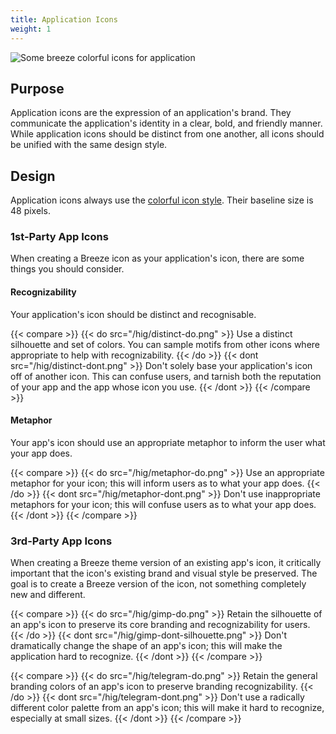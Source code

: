 ```yaml
---
title: Application Icons
weight: 1
---
```


![Some breeze colorful icons for application](/hig/icon-applications.png)

Purpose
-------

Application icons are the expression of an application's brand. They
communicate the application's identity in a clear, bold, and friendly
manner. While application icons should be distinct from one another, all
icons should be unified with the same design style.

Design
------

Application icons always use the [colorful icon style](../colorful).
Their baseline size is 48 pixels.

### 1st-Party App Icons

When creating a Breeze icon as your application's icon, there are some
things you should consider.

#### Recognizability

Your application's icon should be distinct and recognisable.

{{< compare >}}
{{< do src="/hig/distinct-do.png" >}}
Use a distinct silhouette and set of colors. You can sample motifs from
other icons where appropriate to help with recognizability.
{{< /do >}}
{{< dont src="/hig/distinct-dont.png" >}}
Don't solely base your application's icon off of another icon. This can
confuse users, and tarnish both the reputation of your app and the app
whose icon you use.
{{< /dont >}}
{{< /compare >}}

#### Metaphor

Your app's icon should use an appropriate metaphor to inform the user
what your app does.

{{< compare >}}
{{< do src="/hig/metaphor-do.png" >}}
Use an appropriate metaphor for your icon; this will inform users as to
what your app does.
{{< /do >}}
{{< dont src="/hig/metaphor-dont.png" >}}
Don't use inappropriate metaphors for your icon; this will confuse users
as to what your app does.
{{< /dont >}}
{{< /compare >}}

### 3rd-Party App Icons

When creating a Breeze theme version of an existing app's icon, it
critically important that the icon's existing brand and visual style be
preserved. The goal is to create a Breeze version of the icon, not
something completely new and different.

{{< compare >}}
{{< do src="/hig/gimp-do.png" >}}
Retain the silhouette of an app's icon to preserve its core branding and
recognizability for users.
{{< /do >}}
{{< dont src="/hig/gimp-dont-silhouette.png" >}}
Don't dramatically change the shape of an app's icon; this will make the
application hard to recognize.
{{< /dont >}}
{{< /compare >}}

{{< compare >}}
{{< do src="/hig/telegram-do.png" >}}
Retain the general branding colors of an app's icon to preserve branding
recognizability.
{{< /do >}}
{{< dont src="/hig/telegram-dont.png" >}}
Don't use a radically different color palette from an app's icon; this will
make it hard to recognize, especially at small sizes.
{{< /dont >}}
{{< /compare >}}

